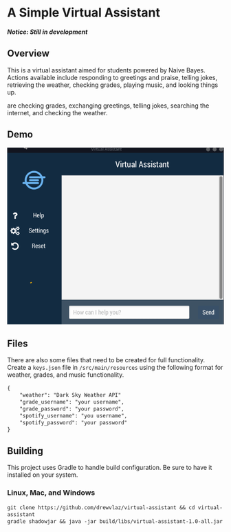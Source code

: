 # A Simple Virtual Assistant

***Notice: Still in development***

## Overview
This is a virtual assistant aimed for students powered by Naive Bayes.
Actions available include responding to greetings and praise, telling jokes, 
retrieving the weather, checking grades, playing music, and looking things up.

are checking grades, exchanging greetings, telling jokes,
searching the internet, and checking the weather.

## Demo
![Simple Demo](/assets/Demo.gif)

## Files
There are also some files that need to be created for full functionality.
Create a ```keys.json``` file in ```/src/main/resources``` using the following format 
for weather, grades, and music functionality.
```
{
    "weather": "Dark Sky Weather API"
    "grade_username": "your username",
    "grade_password": "your password",
    "spotify_username": "you username",
    "spotify_password": "your password"
}
```
<!-- <p align="center">
  <img src="/assets/keys_example.png" alt="Keys Example" width="450"/>
</p> -->



## Building

This project uses Gradle to handle build configuration. Be sure to have it installed on your system.

### Linux, Mac, and Windows
<!-- <p align="center">
  <img src="/assets/building.png" alt="Build commands" width="450"/>
</p> -->
```
git clone https://github.com/drewvlaz/virtual-assistant && cd virtual-assistant
gradle shadowjar && java -jar build/libs/virtual-assistant-1.0-all.jar
```
